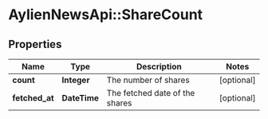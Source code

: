 # AylienNewsApi::ShareCount

## Properties
Name | Type | Description | Notes
------------ | ------------- | ------------- | -------------
**count** | **Integer** | The number of shares | [optional] 
**fetched_at** | **DateTime** | The fetched date of the shares | [optional] 


